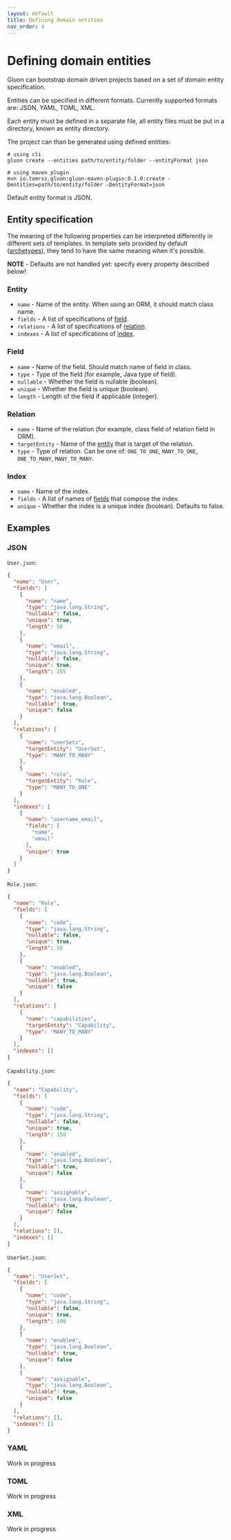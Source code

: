 ```yaml
---
layout: default
title: Defining domain entities
nav_order: 4
---
```


# Defining domain entities

Gluon can bootstrap domain driven projects based on a set of domain entity specification.

Entities can be specified in different formats. Currently supported formats are: JSON, YAML, TOML, XML.

Each entity must be defined in a separate file, all entity files must be put in a directory, known as entity directory.

The project can than be generated using defined entities:

```shell
# using cli
gluon create --entities path/to/entity/folder --entityFormat json

# using maven plugin
mvn io.tomrss.gluon:gluon-maven-plugin:0.1.0:create -Dentities=path/to/entity/folder -DentityFormat=json
```

Default entity format is JSON.

## Entity specification

The meaning of the following properties can be interpreted differently in different sets of templates.
In template sets provided by default ([archetypes](archetypes)), they tend to have the same meaning when it's possible.

**NOTE** - Defaults are not handled yet: specify every property described below!
### Entity
* `name` - Name of the entity. When using an ORM, it should match class name.
* `fields` - A list of specifications of [field](#field).
* `relations` - A list of specifications of [relation](#relation).
* `indexes` - A list of specifications of [index](#index).

### Field
* `name` - Name of the field. Should match name of field in class.
* `type` - Type of the field (for example, Java type of field).
* `nullable` - Whether the field is nullable (boolean).
* `unique` - Whether the field is unique (boolean).
* `length` - Length of the field if applicable (integer).

### Relation
* `name` - Name of the relation (for example, class field of relation field in ORM).
* `targetEntity` - Name of the [entity](#entity) that is target of the relation.
* `type` - Type of relation. Can be one of: `ONE_TO_ONE`, `MANY_TO_ONE`, `ONE_TO_MANY`, `MANY_TO_MANY`.

### Index
* `name` - Name of the index.
* `fields` - A list of names of [fields](#field) that compose the index.
* `unique` - Whether the index is a unique index (boolean). Defaults to false.

## Examples

### JSON

`User.json`:
```json
{
  "name": "User",
  "fields": [
    {
      "name": "name",
      "type": "java.lang.String",
      "nullable": false,
      "unique": true,
      "length": 50
    },
    {
      "name": "email",
      "type": "java.lang.String",
      "nullable": false,
      "unique": true,
      "length": 255
    },
    {
      "name": "enabled",
      "type": "java.lang.Boolean",
      "nullable": true,
      "unique": false
    }
  ],
  "relations": [
    {
      "name": "userSets",
      "targetEntity": "UserSet",
      "type": "MANY_TO_MANY"
    },
    {
      "name": "role",
      "targetEntity": "Role",
      "type": "MANY_TO_ONE"
    }
  ],
  "indexes": [
    {
      "name": "username_email",
      "fields": [
        "name",
        "email"
      ],
      "unique": true
    }
  ]
}
```

`Role.json`:
```json
{
  "name": "Role",
  "fields": [
    {
      "name": "code",
      "type": "java.lang.String",
      "nullable": false,
      "unique": true,
      "length": 50
    },
    {
      "name": "enabled",
      "type": "java.lang.Boolean",
      "nullable": true,
      "unique": false
    }
  ],
  "relations": [
    {
      "name": "capabilities",
      "targetEntity": "Capability",
      "type": "MANY_TO_MANY"
    }
  ],
  "indexes": []
}
```

`Capability.json`:
```json
{
  "name": "Capability",
  "fields": [
    {
      "name": "code",
      "type": "java.lang.String",
      "nullable": false,
      "unique": true,
      "length": 150
    },
    {
      "name": "enabled",
      "type": "java.lang.Boolean",
      "nullable": true,
      "unique": false
    },
    {
      "name": "assignable",
      "type": "java.lang.Boolean",
      "nullable": true,
      "unique": false
    }
  ],
  "relations": [],
  "indexes": []
}
```

`UserSet.json`:
```json
{
  "name": "UserSet",
  "fields": [
    {
      "name": "code",
      "type": "java.lang.String",
      "nullable": false,
      "unique": true,
      "length": 100
    },
    {
      "name": "enabled",
      "type": "java.lang.Boolean",
      "nullable": true,
      "unique": false
    },
    {
      "name": "assignable",
      "type": "java.lang.Boolean",
      "nullable": true,
      "unique": false
    }
  ],
  "relations": [],
  "indexes": []
}
```
### YAML

Work in progress

### TOML

Work in progress

### XML

Work in progress
